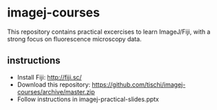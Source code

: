 # imagej-courses

This repository contains practical excercises to learn ImageJ/Fiji, with a strong focus on fluorescence microscopy data.

## instructions

- Install Fiji: http://fiji.sc/
- Download this repository: https://github.com/tischi/imagej-courses/archive/master.zip
- Follow instructions in imagej-practical-slides.pptx
